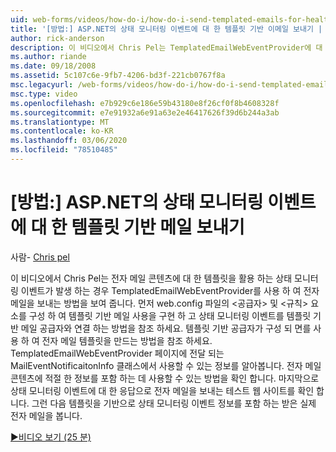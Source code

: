 ```yaml
---
uid: web-forms/videos/how-do-i/how-do-i-send-templated-emails-for-health-monitoring-events-in-aspnet
title: '[방법:] ASP.NET의 상태 모니터링 이벤트에 대 한 템플릿 기반 이메일 보내기 | Microsoft Docs'
author: rick-anderson
description: 이 비디오에서 Chris Pel는 TemplatedEmailWebEventProvider에 대 한 템플릿을 활용 하는 상태 모니터링 이벤트가 발생 하는 경우 전자 메일을 보내는 데를 사용 하는 방법을 보여 줍니다.
ms.author: riande
ms.date: 09/18/2008
ms.assetid: 5c107c6e-9fb7-4206-bd3f-221cb0767f8a
msc.legacyurl: /web-forms/videos/how-do-i/how-do-i-send-templated-emails-for-health-monitoring-events-in-aspnet
msc.type: video
ms.openlocfilehash: e7b929c6e186e59b43180e8f26cf0f8b4608328f
ms.sourcegitcommit: e7e91932a6e91a63e2e46417626f39d6b244a3ab
ms.translationtype: MT
ms.contentlocale: ko-KR
ms.lasthandoff: 03/06/2020
ms.locfileid: "78510485"
---
```

# <a name="how-do-i-send-templated-emails-for-health-monitoring-events-in-aspnet"></a>[방법:] ASP.NET의 상태 모니터링 이벤트에 대 한 템플릿 기반 메일 보내기

사람- [Chris pel](https://twitter.com/chrispels)

이 비디오에서 Chris Pel는 전자 메일 콘텐츠에 대 한 템플릿을 활용 하는 상태 모니터링 이벤트가 발생 하는 경우 TemplatedEmailWebEventProvider를 사용 하 여 전자 메일을 보내는 방법을 보여 줍니다. 먼저 web.config 파일의 &lt;공급자&gt; 및 &lt;규칙&gt; 요소를 구성 하 여 템플릿 기반 메일 사용을 구현 하 고 상태 모니터링 이벤트를 템플릿 기반 메일 공급자와 연결 하는 방법을 참조 하세요. 템플릿 기반 공급자가 구성 되 면를 사용 하 여 전자 메일 템플릿을 만드는 방법을 참조 하세요. TemplatedEmailWebEventProvider 페이지에 전달 되는 MailEventNotificaitonInfo 클래스에서 사용할 수 있는 정보를 알아봅니다. 전자 메일 콘텐츠에 적절 한 정보를 포함 하는 데 사용할 수 있는 방법을 확인 합니다. 마지막으로 상태 모니터링 이벤트에 대 한 응답으로 전자 메일을 보내는 테스트 웹 사이트를 확인 합니다. 그런 다음 템플릿을 기반으로 상태 모니터링 이벤트 정보를 포함 하는 받은 실제 전자 메일을 봅니다.

[&#9654;비디오 보기 (25 분)](https://channel9.msdn.com/Blogs/ASP-NET-Site-Videos/how-do-i-send-templated-emails-for-health-monitoring-events-in-aspnet)
